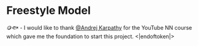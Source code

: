 # Freestyle Model

🪙🐟 - I would like to thank [@Andrej Karpathy](https://github.com/karpathy) for the YouTube NN course which gave me the foundation to start this project. <|endoftoken|>
